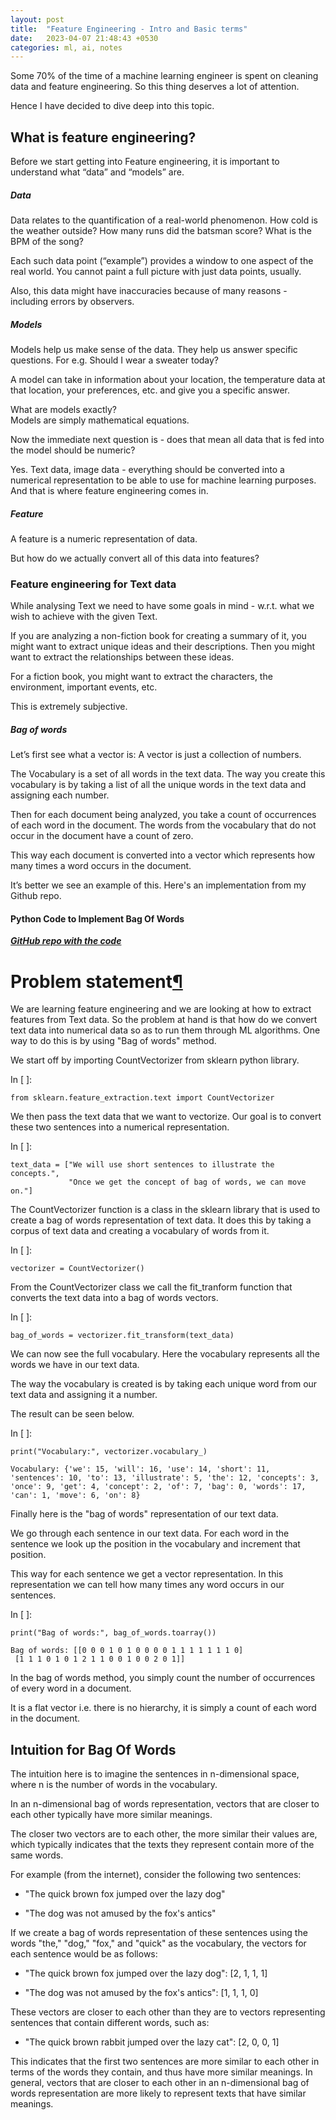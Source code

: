 ```yaml
---
layout: post
title:  "Feature Engineering - Intro and Basic terms"
date:   2023-04-07 21:48:43 +0530
categories: ml, ai, notes
---
```

Some 70% of the time of a machine learning engineer is spent on cleaning data and feature engineering. So this thing deserves a lot of attention.

Hence I have decided to dive deep into this topic.

## What is feature engineering?

Before we start getting into Feature engineering, it is important to understand what “data” and “models” are.

##### Data

Data relates to the quantification of a real-world phenomenon. How cold is the weather outside? How many runs did the batsman score? What is the BPM of the song?

  
Each such data point (“example”) provides a window to one aspect of the real world. You cannot paint a full picture with just data points, usually.

  
Also, this data might have inaccuracies because of many reasons - including errors by observers.

##### Models

Models help us make sense of the data. They help us answer specific questions. For e.g. Should I wear a sweater today?

A model can take in information about your location, the temperature data at that location, your preferences, etc. and give you a specific answer.

What are models exactly?  
Models are simply mathematical equations.

Now the immediate next question is - does that mean all data that is fed into the model should be numeric?

Yes. Text data, image data - everything should be converted into a numerical representation to be able to use for machine learning purposes. And that is where feature engineering comes in.

##### Feature

A feature is a numeric representation of data.

But how do we actually convert all of this data into features?

### Feature engineering for Text data

While analysing Text we need to have some goals in mind - w.r.t. what we wish to achieve with the given Text.

  
If you are analyzing a non-fiction book for creating a summary of it, you might want to extract unique ideas and their descriptions. Then you might want to extract the relationships between these ideas.

  
For a fiction book, you might want to extract the characters, the environment, important events, etc.

This is extremely subjective.

##### Bag of words

Let’s first see what a vector is: A vector is just a collection of numbers.

The Vocabulary is a set of all words in the text data. The way you create this vocabulary is by taking a list of all the unique words in the text data and assigning each number.

Then for each document being analyzed, you take a count of occurrences of each word in the document. The words from the vocabulary that do not occur in the document have a count of zero.

This way each document is converted into a vector which represents how many times a word occurs in the document.

It’s better we see an example of this. Here's an implementation from my Github repo.

#### Python Code to Implement Bag Of Words

[**_GitHub repo with the code_**](https://github.com/pavan-gaikwad/N-DAYS-OF-ML-AI/blob/main/bag_of_words.ipynb)

# Problem statement[¶](#Problem-statement)

We are learning feature engineering and we are looking at how to extract features from Text data. So the problem at hand is that how do we convert text data into numerical data so as to run them through ML algorithms. One way to do this is by using "Bag of words" method.

We start off by importing CountVectorizer from sklearn python library.

In [ ]:

```
from sklearn.feature_extraction.text import CountVectorizer
```

We then pass the text data that we want to vectorize. Our goal is to convert these two sentences into a numerical representation.

In [ ]:

```
text_data = ["We will use short sentences to illustrate the concepts.",
             "Once we get the concept of bag of words, we can move on."]
```

The CountVectorizer function is a class in the sklearn library that is used to create a bag of words representation of text data. It does this by taking a corpus of text data and creating a vocabulary of words from it.

In [ ]:

```
vectorizer = CountVectorizer()
```

From the CountVectorizer class we call the fit_tranform function that converts the text data into a bag of words vectors.

In [ ]:

```
bag_of_words = vectorizer.fit_transform(text_data)
```

We can now see the full vocabulary. Here the vocabulary represents all the words we have in our text data.

The way the vocabulary is created is by taking each unique word from our text data and assigning it a number.

The result can be seen below.

In [ ]:

```
print("Vocabulary:", vectorizer.vocabulary_)
```

```
Vocabulary: {'we': 15, 'will': 16, 'use': 14, 'short': 11, 'sentences': 10, 'to': 13, 'illustrate': 5, 'the': 12, 'concepts': 3, 'once': 9, 'get': 4, 'concept': 2, 'of': 7, 'bag': 0, 'words': 17, 'can': 1, 'move': 6, 'on': 8}
```

Finally here is the "bag of words" representation of our text data.

We go through each sentence in our text data. For each word in the sentence we look up the position in the vocabulary and increment that position.

This way for each sentence we get a vector representation. In this representation we can tell how many times any word occurs in our sentences.

In [ ]:

```
print("Bag of words:", bag_of_words.toarray())
```

```
Bag of words: [[0 0 0 1 0 1 0 0 0 0 1 1 1 1 1 1 1 0]
 [1 1 1 0 1 0 1 2 1 1 0 0 1 0 0 2 0 1]]
```

In the bag of words method, you simply count the number of occurrences of every word in a document.

It is a flat vector i.e. there is no hierarchy, it is simply a count of each word in the document.

## Intuition for Bag Of Words

The intuition here is to imagine the sentences in n-dimensional space, where n is the number of words in the vocabulary.

In an n-dimensional bag of words representation, vectors that are closer to each other typically have more similar meanings.

The closer two vectors are to each other, the more similar their values are, which typically indicates that the texts they represent contain more of the same words.

For example (from the internet), consider the following two sentences:

- "The quick brown fox jumped over the lazy dog"
    
- "The dog was not amused by the fox's antics"
    

If we create a bag of words representation of these sentences using the words "the," "dog," "fox," and "quick" as the vocabulary, the vectors for each sentence would be as follows:

- "The quick brown fox jumped over the lazy dog": [2, 1, 1, 1]
    
- "The dog was not amused by the fox's antics": [1, 1, 1, 0]
    

These vectors are closer to each other than they are to vectors representing sentences that contain different words, such as:

- "The quick brown rabbit jumped over the lazy cat": [2, 0, 0, 1]
    

This indicates that the first two sentences are more similar to each other in terms of the words they contain, and thus have more similar meanings. In general, vectors that are closer to each other in an n-dimensional bag of words representation are more likely to represent texts that have similar meanings.